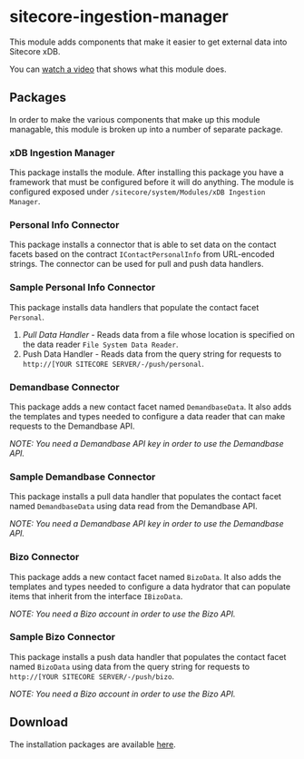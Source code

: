 # sitecore-ingestion-manager
This module adds components that make it easier to get external data into Sitecore xDB. 

You can [watch a video](https://www.youtube.com/watch?v=r2oaZEcOWVA) that shows what this module does.

## Packages
In order to make the various components that make up this module managable, this module is broken up into a number of separate package.

### xDB Ingestion Manager
This package installs the module. After installing this package you have a framework that must be configured before it will do anything. The module is configured exposed under ```/sitecore/system/Modules/xDB Ingestion Manager```.

### Personal Info Connector
This package installs a connector that is able to set data on the contact facets based on the contract ```IContactPersonalInfo``` from URL-encoded strings. The connector can be used for pull and push data handlers.

### Sample Personal Info Connector
This package installs data handlers that populate the contact facet ```Personal```.

1. *Pull Data Handler* - Reads data from a file whose location is specified on the data reader ```File System Data Reader```.
2. Push Data Handler - Reads data from the query string for requests to ```http://[YOUR SITECORE SERVER/-/push/personal```.

### Demandbase Connector
This package adds a new contact facet named ```DemandbaseData```. It also adds the templates and types needed to configure a data reader that can make requests to the Demandbase API.

*NOTE: You need a Demandbase API key in order to use the Demandbase API.*

### Sample Demandbase Connector
This package installs a pull data handler that populates the contact facet named ```DemandbaseData``` using data read from the Demandbase API.

*NOTE: You need a Demandbase API key in order to use the Demandbase API.*

### Bizo Connector
This package adds a new contact facet named ```BizoData```. It also adds the templates and types needed to configure a data hydrator that can populate items that inherit from the interface ```IBizoData```.

*NOTE: You need a Bizo account in order to use the Bizo API.*

### Sample Bizo Connector
This package installs a push data handler that populates the contact facet named ```BizoData``` using data from the query string for requests to ```http://[YOUR SITECORE SERVER/-/push/bizo```.

*NOTE: You need a Bizo account in order to use the Bizo API.*

## Download
The installation packages are available [here](https://github.com/adamconn/sitecore-ingestion-manager/tree/master/sitecore/).